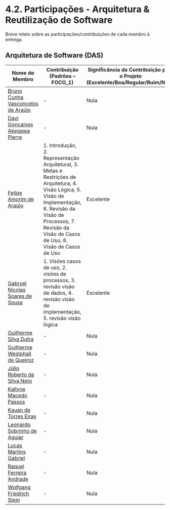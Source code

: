 # 4.2. Participações - Arquitetura & Reutilização de Software

Breve relato sobre as participações/contribuições de cada membro à entrega.

## Arquitetura de Software (DAS)

| Nome do Membro | Contribuição (Padrões – FOCO_1) | Significância da Contribuição para o Projeto (Excelente/Boa/Regular/Ruim/Nula) | Comprobatórios Claros (com link) |
| -- | -- | -- | -- |
| [Bruno Cunha Vasconcelos de Araújo](https://github.com/brunocva) | - | Nula | - |
| [Davi Gonçalves Akegawa Pierre](https://github.com/DaviPierre) | - | Nula | - |
| [Felipe Amorim de Araújo](https://github.com/lipeaaraujo) | 1. Introdução, 2. Representação Arquitetural, 3. Metas e Restrições de Arquitetura, 4. Visão Lógica, 5. Visão de Implementação, 6. Revisão da Visão de Processos, 7. Revisão da Visão de Casos de Uso, 8. Visão de Casos de Uso | Excelente | [ELO1](http://localhost:3000/#/ArquiteturaReutilizacao/4.1.DAS?id=hist%c3%b3rico-de-vers%c3%b5es), [ELO2](http://localhost:3000/#/ArquiteturaReutilizacao/4.1.DAS?id=hist%c3%b3rico-de-vers%c3%b5es), [ELO3](http://localhost:3000/#/ArquiteturaReutilizacao/4.1.DAS?id=hist%c3%b3rico-de-vers%c3%b5es), [ELO4](http://localhost:3000/#/ArquiteturaReutilizacao/4.1.DAS?id=hist%c3%b3rico-de-vers%c3%b5es), [ELO5](http://localhost:3000/#/ArquiteturaReutilizacao/4.1.DAS?id=hist%c3%b3rico-de-vers%c3%b5es), [ELO6](http://localhost:3000/#/ArquiteturaReutilizacao/4.1.DAS?id=hist%c3%b3rico-de-vers%c3%b5es), [ELO7](http://localhost:3000/#/ArquiteturaReutilizacao/4.1.DAS?id=hist%c3%b3rico-de-vers%c3%b5es), [ELO8](http://localhost:3000/#/ArquiteturaReutilizacao/4.1.DAS?id=hist%c3%b3rico-de-vers%c3%b5es), |
| [Gabryel Nicolas Soares de Sousa](https://github.com/gabryelns) | 1. Visões casos de uso, 2. visões de processos, 3. revisão visão de dados, 4. revisão visão de implementação, 5. revisão visão lógica | Excelente | [ELO1](https://unbarqdsw2024-2.github.io/2024.2_G7_Entrega_Entrega_04/#/ArquiteturaReutilizacao/4.1.DAS), [ELO2](https://unbarqdsw2024-2.github.io/2024.2_G7_Entrega_Entrega_04/#/ArquiteturaReutilizacao/4.1.DAS), [ELO3](https://unbarqdsw2024-2.github.io/2024.2_G7_Entrega_Entrega_04/#/ArquiteturaReutilizacao/4.1.DAS), [ELO4](https://unbarqdsw2024-2.github.io/2024.2_G7_Entrega_Entrega_04/#/ArquiteturaReutilizacao/4.1.DAS), [ELO5](https://unbarqdsw2024-2.github.io/2024.2_G7_Entrega_Entrega_04/#/) |
| [Guilherme Silva Dutra](https://github.com/GuiDutra21) | - | Nula | - |
| [Guilherme Westphall de Queiroz](https://github.com/west7) | - | Nula | - |
| [Júlio Roberto da Silva Neto](https://github.com/JulioR2022) | - | Nula | - |
| [Kallyne Macedo Passos](https://github.com/kalipassos) | - | Nula | - |
| [Kauan de Torres Eiras](https://github.com/kauaneiras) | - | Nula | - |
| [Leonardo Sobrinho de Aguiar](https://github.com/Leonardo0o0) | - | Nula | - |
| [Lucas Martins Gabriel](https://github.com/martinsglucas) | - | Nula | - |
| [Raquel Ferreira Andrade](https://github.com/raquel-andrade) | - | Nula | - |
| [Wolfgang Friedrich Stein](https://github.com/Wolffstein) | - | Nula | - |

<!-- |Nome do Membro | Contribuição | Significância da Contribuição para o Projeto (Excelente/Boa/Regular/Ruim/Nula) | Comprobatórios Claros (com link)

EXEMPLO:
| Fulano | 1. Colaboração na Especificação da Visão Lógica do DAS. 2. Realização de Debate sobre Arquitetura Limpa, usando como base a fonte: O guia do artesão para estrutura e design de software do autor Robert C. Martin. | Boa | Registro nos Versionamentos do DAS (Visão Lógica), conforme (link).

APENAS QUEM PARTICIPAR, MOSTRANDO SEUS PONTOS DE VISTA E COLABORANDO NESSA ETAPA DA ENTREGA (COM COMPROBATÓRIOS), RECEBERÁ ATÉ UM PONTO NA MÉDIA PONDERADA. -->
